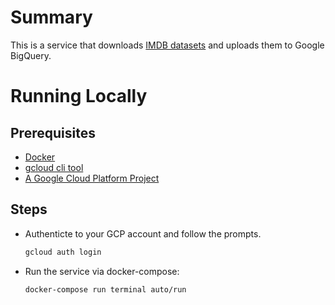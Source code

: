 # Summary
This is a service that downloads [IMDB datasets](https://contribute.imdb.com/dataset) and uploads them to Google BigQuery.

# Running Locally
## Prerequisites
- [Docker](https://download.docker.com/)
- [gcloud cli tool](https://cloud.google.com/sdk/docs#install_the_latest_cloud_tools_version_cloudsdk_current_version)
- [A Google Cloud Platform Project](https://cloud.google.com/resource-manager/docs/creating-managing-projects#creating_a_project)

## Steps
- Authenticte to your GCP account and follow the prompts.
  ```bash
  gcloud auth login
  ```
- Run the service via docker-compose:
  ```bash
  docker-compose run terminal auto/run
  ```
